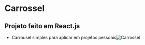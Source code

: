 # Carrossel 
## Projeto feito em React.js

* Carrousel simples para aplicar em projetos pessoais![Carrossel ](https://user-images.githubusercontent.com/78913062/179804218-d38057e0-57b8-4889-8889-f29969533868.png)
